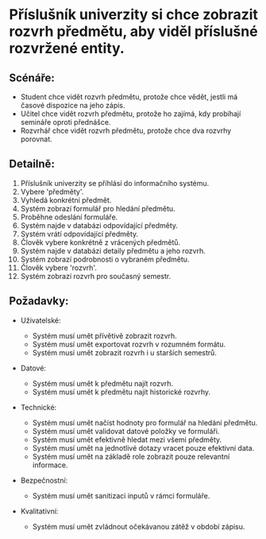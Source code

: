 # Příslušník univerzity si chce zobrazit rozvrh předmětu, aby viděl příslušné rozvržené entity.

## Scénáře:

- Student chce vidět rozvrh předmětu, protože chce vědět, jestli má časové dispozice na jeho zápis.
- Učitel chce vidět rozvrh předmětu, protože ho zajímá, kdy probíhají semináře oproti přednášce.
- Rozvrhář chce vidět rozvrh předmětu, protože chce dva rozvrhy porovnat.

## Detailně:

1. Příslušník univerzity se příhlásí do informačního systému.
2. Vybere 'předměty'.
3. Vyhledá konkrétní předmět.
4. Systém zobrazí formulář pro hledání předmětu.
5. Proběhne odeslání formuláře.
6. Systém najde v databázi odpovídající předměty.
7. Systém vrátí odpovídající předměty.
8. Člověk vybere konkrétně z vrácených předmětů.
9. Systém najde v databázi detaily předmětu a jeho rozvrh.
10. Systém zobrazí podrobnosti o vybraném předmětu.
11. Člověk vybere 'rozvrh'.
12. Systém zobrazí rozvrh pro současný semestr.

## Požadavky:

- Uživatelské:
    - Systém musí umět přívětivě zobrazit rozvrh.
    - Systém musí umět exportovat rozvrh v rozumném formátu.
    - Systém musí umět zobrazit rozvrh i u starších semestrů.

- Datové:
    - Systém musí umět k předmětu najít rozvrh.
    - Systém musí umět k předmětu najít historické rozvrhy.

- Technické:
    - Systém musí umět načíst hodnoty pro formulář na hledání předmětu.
    - Systém musí umět validovat datové položky ve formuláři.
    - Systém musí umět efektivně hledat mezi všemi předměty.
    - Systém musí umět na jednotlivé dotazy vracet pouze efektivní data.
    - Systém musí umět na základě role zobrazit pouze relevantní informace.

- Bezpečnostní:
    - Systém musí umět sanitizaci inputů v rámci formuláře.

- Kvalitativní:
    - Systém musí umět zvládnout očekávanou zátěž v období zápisu.
